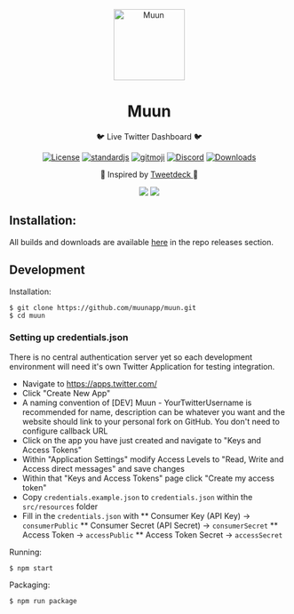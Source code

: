 <div align="center">

<a href="muun.space">
    <img alt="Muun" src="https://github.com/muunapp/muun/blob/master/build/muun-icon.png?raw=true" width="128px" />
</a>

<h1> Muun </h1>
<p> 🐦 Live Twitter Dashboard 🐦 </p>

[![License](https://img.shields.io/aur/license/yaourt.svg?style=flat-square&colorB=f44336)](https://github.com/muunapp/muun/blob/master/LICENSE.md) [![standardjs](https://img.shields.io/badge/code_style-standard-brightgreen.svg?style=flat-square)](https://standardjs.com) [![gitmoji](https://img.shields.io/badge/gitmoji-%20%F0%9F%98%9C%20%F0%9F%98%8D-FFDD67.svg?style=flat-square)](https://gitmoji.carloscuesta.me/) [![Discord](https://img.shields.io/badge/join-%20discord-7289da.svg?style=flat-square)](https://discord.gg/MwvyftU) [![Downloads](https://img.shields.io/github/downloads/meadowcottage/muun/total.svg?style=flat-square)](https://github.com/muunapp/muun/releases)

<p> 💙 Inspired by <a href='http://tweetdeck.com'> Tweetdeck </a> 💙 </p>

<img src="https://github.com/muunapp/muun/blob/master/Screenshot-light.png?raw=true" />

<img src="https://github.com/muunapp/muun/blob/master/Screenshot-dark.png?raw=true" />

</div>

## Installation:
All builds and downloads are available [here](https://github.com/muunapp/muun/releases) in the repo releases section.

## Development

Installation:
```
$ git clone https://github.com/muunapp/muun.git
$ cd muun
```
### Setting up credentials.json
There is no central authentication server yet so each development environment will need it's own Twitter Application for testing integration.
* Navigate to https://apps.twitter.com/
* Click "Create New App"
* A naming convention of [DEV] Muun - YourTwitterUsername is recommended for name, description can be whatever you want and the website should link to your personal fork on GitHub. You don't need to configure callback URL
* Click on the app you have just created and navigate to "Keys and Access Tokens"
* Within "Application Settings" modify Access Levels to "Read, Write and Access direct messages" and save changes
* Within that "Keys and Access Tokens" page click "Create my access token"
* Copy `credentials.example.json` to `credentials.json` within the `src/resources` folder
* Fill in the `credentials.json` with
** Consumer Key (API Key) -> `consumerPublic`
** Consumer Secret (API Secret) -> `consumerSecret`
** Access Token -> `accessPublic`
** Access Token Secret -> `accessSecret`

Running:
```
$ npm start
```

Packaging:
```
$ npm run package
```
